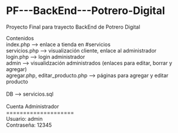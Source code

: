 # PF---BackEnd---Potrero-Digital
Proyecto Final para trayecto BackEnd de Potrero Digital

Contenidos <br>
index.php --> enlace a tienda en #servicios <br>
servicios.php --> visualización cliente, enlace al administrador <br>
login.php --> login administrador <br>
admin --> visualidzación administrados (enlaces para editar, borrar y agregar) <br>
agregar.php, editar_producto.php --> páginas para agregar y editar producto <br>
<br>
DB --> servicios.sql <br>
<br>
Cuenta Administrador<br>
====================<br>
Usuario: admin<br>
Contraseña: 12345<br>
